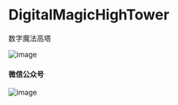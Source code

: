# DigitalMagicHighTower
数字魔法高塔

![image](https://i.imgur.com/d1mCQ5O.gif)


#### 微信公众号

![image](https://user-images.githubusercontent.com/16742566/71776790-ed0ddb00-2fd1-11ea-86b9-e81adb1369a5.png)
